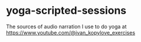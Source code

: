 # yoga-scripted-sessions
The sources of audio narration I use to do yoga at https://www.youtube.com/@ivan_kopylove_exercises 